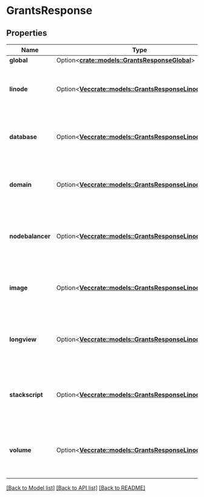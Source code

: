 # GrantsResponse

## Properties

Name | Type | Description | Notes
------------ | ------------- | ------------- | -------------
**global** | Option<[**crate::models::GrantsResponseGlobal**](GrantsResponse_global.md)> |  | [optional]
**linode** | Option<[**Vec<crate::models::GrantsResponseLinodeInner>**](GrantsResponse_linode_inner.md)> | The grants this User has for each Linode that is owned by this Account.  | [optional]
**database** | Option<[**Vec<crate::models::GrantsResponseLinodeInner>**](GrantsResponse_linode_inner.md)> | The grants this User has for each Database that is owned by this Account.  | [optional]
**domain** | Option<[**Vec<crate::models::GrantsResponseLinodeInner>**](GrantsResponse_linode_inner.md)> | The grants this User has for each Domain that is owned by this Account.  | [optional]
**nodebalancer** | Option<[**Vec<crate::models::GrantsResponseLinodeInner>**](GrantsResponse_linode_inner.md)> | The grants this User has for each NodeBalancer that is owned by this Account.  | [optional]
**image** | Option<[**Vec<crate::models::GrantsResponseLinodeInner>**](GrantsResponse_linode_inner.md)> | The grants this User has for each Image that is owned by this Account.  | [optional]
**longview** | Option<[**Vec<crate::models::GrantsResponseLinodeInner>**](GrantsResponse_linode_inner.md)> | The grants this User has for each Longview Client that is owned by this Account.  | [optional]
**stackscript** | Option<[**Vec<crate::models::GrantsResponseLinodeInner>**](GrantsResponse_linode_inner.md)> | The grants this User has for each StackScript that is owned by this Account.  | [optional]
**volume** | Option<[**Vec<crate::models::GrantsResponseLinodeInner>**](GrantsResponse_linode_inner.md)> | The grants this User has for each Block Storage Volume that is owned by this Account.  | [optional]

[[Back to Model list]](../README.md#documentation-for-models) [[Back to API list]](../README.md#documentation-for-api-endpoints) [[Back to README]](../README.md)


